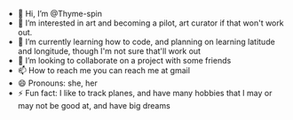 - 👋 Hi, I’m @Thyme-spin
- 👀 I’m interested in art and becoming a pilot, art curator if that won't work out.
- 🌱 I’m currently learning how to code, and planning on learning latitude and longitude, though I'm not sure that'll work out
- 💞️ I’m looking to collaborate on a project with some friends
- 📫 How to reach me you can reach me at gmail
- 😄 Pronouns: she, her
- ⚡ Fun fact: I like to track planes, and have many hobbies that I may or may not be good at, and have big dreams

<!---
Thyme-spin/Thyme-spin is a ✨ special ✨ repository because its `README.md` (this file) appears on your GitHub profile.
You can click the Preview link to take a look at your changes.
--->
